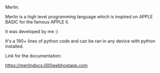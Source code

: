 Merlin.

Merlin is a high level programming language which is inspired on APPLE BASIC for the famous APPLE II.

It was developed by me :)

It's a 190+ lines of python code and can be ran in any device with python installed.

Link for the documentation:

https://merlindocs.000webhostapp.com
